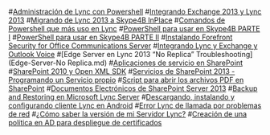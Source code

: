 #[Administración de Lync con Powershell](Administracion-de-Lync.md)
#[Integrando Exchange 2013 y Lync 2013](Exchange-y-Lync.md)
#[Migrando de Lync 2013 a Skype4B InPlace](Migrando-Lync-a-Skype4B.md)
#[Comandos de Powershell que más uso en Lync](Comandos-Powershell-en-Lync.md)
#[PowerShell para usar en Skype4B PARTE I](10-comandos-PowerShell-para-Skype4B-PARTE1.md)
#[PowerShell para usar en Skype4B PARTE II](10-comandos-PowerShell-para-Skype4B-PARTE2.md)
#[Instalando Forefront Security for Office Communications Server](Instalando-Forefront-Security.md)
#[Integrando Lync y Exchange y Outlook Voice](Lync-y-Exchange-para-OVA.md)
#[Edge Server en Lync 2013 “No Replica” Troubleshooting](Edge-Server-No Replica.md)
#[Aplicaciones de servicio en SharePoint](Aplicaciones-de-servicio-en-SharePoint.md)
#[SharePoint 2010 y Open XML SDK](SharePoint_OpenXML.md)
#[Servicios de SharePoint 2013 - Programando un Servicio propio](Servicios-de-SharePoint-2013.md)
#[Script para abrir los archivos PDF en SharePoint](Script-PDF-en-Sharepoint.md)
#[Documentos Electrónicos de SharePoint Server 2013](Discovery-Center-SharePoint.md)
#[Backup and Restoring en Microsoft Lync Server](Backup-and-Restoring-Lync-Server.md)
#[Descargando, instalando y configurando cliente Lync en Android](Cliente-Lync-Android.md)
#[Error Lync de llamada por problemas de red](Error-de-llamada-problemas-de-red.md)
#[¿Cómo saber la versión de mi Servidor Lync?](La-version-de-mi-Servidor-Lync.md)
#[Creación de una política en AD para despliegue de certificados](Politica-para-OCS-Lync.md)
